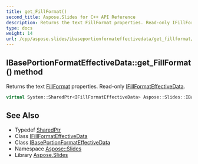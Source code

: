 ```yaml
---
title: get_FillFormat()
second_title: Aspose.Slides for C++ API Reference
description: Returns the text FillFormat properties. Read-only IFillFormatEffectiveData.
type: docs
weight: 14
url: /cpp/aspose.slides/ibaseportionformateffectivedata/get_fillformat/
---
```

## IBasePortionFormatEffectiveData::get_FillFormat() method


Returns the text [FillFormat](../../fillformat/) properties. Read-only [IFillFormatEffectiveData](../../ifillformateffectivedata/).

```cpp
virtual System::SharedPtr<IFillFormatEffectiveData> Aspose::Slides::IBasePortionFormatEffectiveData::get_FillFormat()=0
```

## See Also

* Typedef [SharedPtr](../../system/sharedptr/)
* Class [IFillFormatEffectiveData](../ifillformateffectivedata/)
* Class [IBasePortionFormatEffectiveData](./)
* Namespace [Aspose::Slides](../)
* Library [Aspose.Slides](../../)